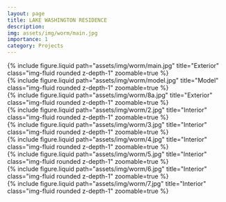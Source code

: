 ```yaml
---
layout: page
title: LAKE WASHINGTON RESIDENCE
description:
img: assets/img/worm/main.jpg
importance: 1
category: Projects
---
```


<div class="row">
    <div class="col-sm mt-3 mt-md-0">
        {% include figure.liquid path="assets/img/worm/main.jpg" title="Exterior" class="img-fluid rounded z-depth-1" zoomable=true %}
    </div>
</div>

<div class="row">
  <div class="col-sm mt-3 mt-md-0">
      {% include figure.liquid path="assets/img/worm/model.jpg" title="Model" class="img-fluid rounded z-depth-1" zoomable=true %}
  </div>
    <div class="col-sm mt-3 mt-md-0">
        {% include figure.liquid path="assets/img/worm/8a.jpg" title="Exterior" class="img-fluid rounded z-depth-1" zoomable=true %}
    </div>
</div>

<div class="row">
    <div class="col-sm mt-3 mt-md-0">
        {% include figure.liquid path="assets/img/worm/2.jpg" title="Interior" class="img-fluid rounded z-depth-1" zoomable=true %}
    </div>
    <div class="col-sm mt-3 mt-md-0">
        {% include figure.liquid path="assets/img/worm/3.jpg" title="Interior" class="img-fluid rounded z-depth-1" zoomable=true %}
    </div>
</div>

<div class="row">
    <div class="col-sm mt-3 mt-md-0">
        {% include figure.liquid path="assets/img/worm/4.jpg" title="Interior" class="img-fluid rounded z-depth-1" zoomable=true %}
    </div>
    <div class="col-sm mt-3 mt-md-0">
        {% include figure.liquid path="assets/img/worm/5.jpg" title="Interior" class="img-fluid rounded z-depth-1" zoomable=true %}
    </div>
</div>

<div class="row">
    <div class="col-sm mt-3 mt-md-0">
        {% include figure.liquid path="assets/img/worm/6.jpg" title="Interior" class="img-fluid rounded z-depth-1" zoomable=true %}
    </div>
    <div class="col-sm mt-3 mt-md-0">
        {% include figure.liquid path="assets/img/worm/7.jpg" title="Interior" class="img-fluid rounded z-depth-1" zoomable=true %}
    </div>
</div>
